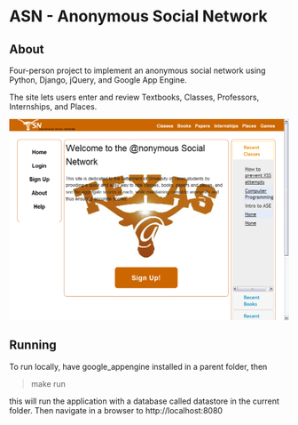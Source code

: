 
# ASN - Anonymous Social Network

## About

Four-person project to implement an anonymous social network using Python, Django, jQuery, and Google App Engine.

The site lets users enter and review Textbooks, Classes, Professors, Internships, and Places. 

<img src="screenshots/home.png" />


## Running

To run locally, have google_appengine installed in a parent folder, then

> make run

this will run the application with a database called datastore in the current folder. 
Then navigate in a browser to http://localhost:8080


<!-- To run on appspot.com, navigate to http://cs373-asn2-jkgrimes.appspot.com -->

<!-- To login as an admin, use the following account: -->
  <!-- email: admin@admin.com -->
  <!-- password: admin -->

